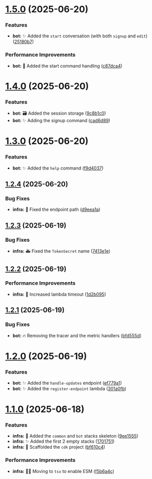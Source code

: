 # [1.5.0](https://github.com/Zweer/manga-mailer/compare/v1.4.0...v1.5.0) (2025-06-20)


### Features

* **bot:** :sparkles: Added the `start` conversation (with both `signup` and `edit`) ([25180b7](https://github.com/Zweer/manga-mailer/commit/25180b7ba6217feb379052106202d5aad9760501))


### Performance Improvements

* **bot:** :wrench: Added the start command handling ([c87dca4](https://github.com/Zweer/manga-mailer/commit/c87dca49291e2506616c8c98f5cb27114ebe1de0))

# [1.4.0](https://github.com/Zweer/manga-mailer/compare/v1.3.0...v1.4.0) (2025-06-20)


### Features

* **bot:** :card_file_box: Added the session storage ([9c8b1c0](https://github.com/Zweer/manga-mailer/commit/9c8b1c0d274c74ec6f209dd82ad815c067e048d5))
* **bot:** :sparkles: Adding the signup command ([cad6d89](https://github.com/Zweer/manga-mailer/commit/cad6d89790435aa05c4802f22b7a6e870593cdab))

# [1.3.0](https://github.com/Zweer/manga-mailer/compare/v1.2.4...v1.3.0) (2025-06-20)


### Features

* **bot:** :sparkles: Added the `help` command ([f9d4037](https://github.com/Zweer/manga-mailer/commit/f9d40378f22dc283e124a42175d51a85735cc478))

## [1.2.4](https://github.com/Zweer/manga-mailer/compare/v1.2.3...v1.2.4) (2025-06-20)


### Bug Fixes

* **infra:** :bug: Fixed the endpoint path ([d9eea1a](https://github.com/Zweer/manga-mailer/commit/d9eea1a17fcdd7a20cd7c72b94b39e8535ab0594))

## [1.2.3](https://github.com/Zweer/manga-mailer/compare/v1.2.2...v1.2.3) (2025-06-19)


### Bug Fixes

* **infra:** :ambulance: Fixed the `TokenSecret` name ([7413e1e](https://github.com/Zweer/manga-mailer/commit/7413e1e31a870e867eb242a07fba6da062d1c930))

## [1.2.2](https://github.com/Zweer/manga-mailer/compare/v1.2.1...v1.2.2) (2025-06-19)


### Performance Improvements

* **infra:** :bricks: Increased lambda timeout ([1d2b095](https://github.com/Zweer/manga-mailer/commit/1d2b0950214fdf4f41f8dfdb0379c84638a6ab06))

## [1.2.1](https://github.com/Zweer/manga-mailer/compare/v1.2.0...v1.2.1) (2025-06-19)


### Bug Fixes

* **bot:** :fire: Removing the tracer and the metric handlers ([bfd555d](https://github.com/Zweer/manga-mailer/commit/bfd555d679a0587e95db60e8da17800aa70096ec))

# [1.2.0](https://github.com/Zweer/manga-mailer/compare/v1.1.0...v1.2.0) (2025-06-19)


### Features

* **bot:** :sparkles: Added the `handle-updates` endpoint ([ef779a1](https://github.com/Zweer/manga-mailer/commit/ef779a1d3ca882a018ab35c8d875ed1bfe89d1a4))
* **bot:** :sparkles: Added the `register-endpoint` lambda ([301a0fb](https://github.com/Zweer/manga-mailer/commit/301a0fb7e215218bfe6cdeca54b930d3135ecd0d))

# [1.1.0](https://github.com/Zweer/manga-mailer/compare/v1.0.0...v1.1.0) (2025-06-18)


### Features

* **infra:** :bricks: Added the `common` and `bot` stacks skeleton ([9ee1555](https://github.com/Zweer/manga-mailer/commit/9ee15555ba04fd292739686550ce64d2edd073e9))
* **infra:** :sparkles: Added the first 2 empty stacks ([1701751](https://github.com/Zweer/manga-mailer/commit/170175128733011c753c3ecfc56bf571d4f02f15))
* **infra:** :tada: Scaffolded the `cdk` project ([bf610c4](https://github.com/Zweer/manga-mailer/commit/bf610c451bf99ba423123d43192281f2841b465c))


### Performance Improvements

* **infra:** :technologist: Moving to `tsx` to enable ESM ([f5b6a4c](https://github.com/Zweer/manga-mailer/commit/f5b6a4cbc933dd1944468ad1bd1e196abad0d3b4))
